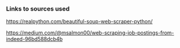 ### Links to sources used

https://realpython.com/beautiful-soup-web-scraper-python/

https://medium.com/@msalmon00/web-scraping-job-postings-from-indeed-96bd588dcb4b